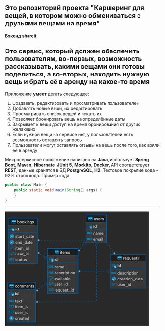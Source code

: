## Это репозиторий проекта "Каршеринг для вещей, в котором можно обмениваться с друзьями вещами на время"
#### Бэкенд shareit

Это сервис, который  должен обеспечить пользователям, во-первых, возможность рассказывать, какими вещами они готовы 
поделиться, а во-вторых, находить нужную вещь и брать её в аренду на какое-то время
-------

Приложение **умеет** делать следующее:
1. Создавать, редактировать и просматривать пользователей 
2. Добавлять новые вещи, их редактировать
3. Просматривать список вещей и искать их
4. Позволяет бронировать вещь на определённые даты
5. Закрывает к вещи доступ на время бронирования от других желающих
6. Если нужной вещи на сервисе нет, у пользователей есть возможность оставлять запросы
7. Пользователи могут оставлять отзывы на вещь после того, как взяли её в аренду


Микросервисное приложение написано на **Java**, использует **Spring Boot**, **Maven**, **Hibernate**, **JUnit 5**,
**Mockito**, **Docker**, API соответствует **REST**, данные хранятся в БД **PostgreSQL**, **H2**.
Тестовое покрытие кода - 92% строк кода. Пример кода:
```java
public class Main {
    public static void main(String[] args) {
    }
}
```
------

![image](src/main/resources/ER-diagram.png)
